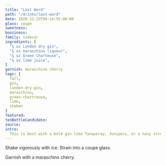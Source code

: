```yaml
---
title: "Last Word"
path: "/drinks/last-word"
date: 2020-12-23T09:14:55-08:00
glass: coupe
sweetness:
booziness:
family: sidecar
ingredients: [
  "¾ oz London dry gin",
  "¾ oz maraschino liqueur",
  "¾ oz Green Charteuse",
  "¾ oz lime juice",
]
garnish: maraschino cherry
tags: [
  fall,
  gin,
  london-dry-gin,
  maraschino,
  green-chartreuse,
  lime,
  shaken
]
featured:
tenBottleCandidate:
source:
intro:
  This is best with a bold gin like Tanqueray, Junipero, or a navy strength.
---
```

Shake vigorously with ice. Strain into a coupe glass.

Garnish with a maraschino cherry.
